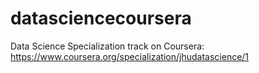 # datasciencecoursera
Data Science Specialization track on Coursera: https://www.coursera.org/specialization/jhudatascience/1
